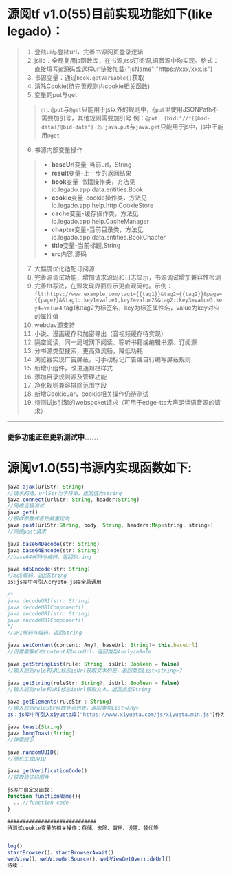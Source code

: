 # 源阅tf v1.0(55)目前实现功能如下(like legado)：
>1. 登陆ui与登陆url，完善书源网页登录逻辑
>2. jslib：全局复用js函数库，在书源,rss订阅源,语音源中均实现。格式：直接填写js源码或远程url链接加载{"jsName":"https://xxx/xxx.js"}
>3. 书源变量：通过`book.getVariable()`获取
>4. 清除Cookie(待完善规则内cookie相关函数)
>5. 变量的put与get
>>⑴. `@put`与`@get`只能用于js以外的规则中，`@put`里使用JSONPath不需要加引号，其他规则需要加引号
例：`@put: {bid:"//*[@bid-data]/@bid-data"}`
>>⑵. `java.put`与`java.get`只能用于js中，js中不能用`@get`
>6. 书源内部变量操作
>>- **baseUrl**变量-当前url，String
>>- **result**变量-上一步的返回结果
>>- **book**变量-书籍操作类，方法见 io.legado.app.data.entities.Book
>>- **cookie**变量-cookie操作类，方法见 io.legado.app.help.http.CookieStore
>>- **cache**变量-缓存操作类，方法见 io.legado.app.help.CacheManager
>>- **chapter**变量-当前目录类，方法见 io.legado.app.data.entities.BookChapter
>>- **title**变量-当前标题,String
>>- **src**内容,源码
>7. 大幅度优化适配订阅源
>8. 完善源调试功能，增加请求源码和日志显示，书源调试增加兼容性检测
>9. 完善flt写法，在源发现界面显示更直观简约。示例：`flt:https://www.example.com/tag1={{tag1}}&tag2={{tag2}}&page={{page}}&&tag1::key1=value1,key2=value2&&tag2::key3=value3,key4=value4`   tag1和tag2为标签名，key为标签属性名，value为key对应的属性值
>10. webdav源支持
>11. 小说、漫画缓存和加密导出（音视频缓存待实现）
>12. 隔空阅读，同一局域网下阅读、聆听书籍或编辑书源、订阅源
>13. 分书源类型搜索，更高效流畅，降低功耗
>14. 浏览器实现广告屏蔽，可手动标记广告或自行编写屏蔽规则
>15. 新增小组件，改进通知栏样式
>16. 添加目录规则源及管理功能
>17. 净化规则兼容排除范围字段
>18. 新增CookieJar，cookie相关操作仍待测试
>19. 待测试js引擎的websocket请求（可用于edge-tts大声朗读语音源的请求）
***********************************************************************
### 更多功能正在更新测试中......

# 源阅v1.0(55)书源内实现函数如下:
```javascript
java.ajax(urlStr: String)
//请求网络，urlStr为字符串，返回值为string
java.connect(urlStr: String, header:String)
//网络连接测试
java.get()
//接收参数或者拦截重定向
java.post(urlStr:String, body: String, headers:Map<string, string>)
//网络post请求

java.base64Decode(str: String)
java.base64Encode(str: String)
//base64解码与编码，返回String

java.md5Encode(str: String)
//md5编码，返回String
ps:js库中可引入crypto-js库全局调用

/*
java.decodeURI(str: String)
java.decodeURIComponent()
java.encodeURI(str: String)
java.encodeURIComponent()
*/
//URI解码与编码，返回String

java.setContent(content: Any?, baseUrl: String?= this.baseUrl)
//设置需解析的content和baseUrl，返回类型AnalyzeRule

java.getStringList(rule: String, isUrl: Boolean = false)
//输入规则rule和URL标志isUrl获取文本列表，返回类型List<string>?

java.getString(ruleStr: String?, isUrl: Boolean = false)
//输入规则rule和URI标志isUrl获取文本，返回类型String

java.getElements(ruleStr : String)
//输入规则ruleStr获取节点列表，返回类型List<Any>
ps：js库中可引入xiyueta库("https://www.xiyueta.com/js/xiyueta.min.js")作为解析html的第三方库

java.toast(String)
java.longToast(String)
//弹窗提示

java.randomUUID()
//随机生成UUID

java.getVerificationCode()
//获取验证码图片

js库中自定义函数：
function functionName(){
  ...//function code
}

#############################
待测试cookie变量的相关操作：存储、去除、取用、设置、替代等


log()
startBrowser()、startBrowserAwait()
webView()、webViewGetSource()、webViewGetOverrideUrl()
待续...
```
